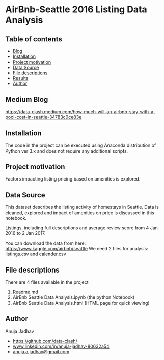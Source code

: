 # AirBnb-Seattle 2016 Listing Data Analysis


## Table of contents

- [Blog](#medium-blog)
- [Installation](#installation)
- [Project motivation](#project-motivation)
- [Data Source](#data-source)
- [File descriptions](#file-descriptions)
- [Results](#results)
- [Author](#Author)

## Medium Blog 
https://data-clash.medium.com/how-much-will-an-airbnb-stay-with-a-pool-cost-in-seattle-34783c0ce83e 


## Installation

The code in the project can be executed using Anaconda distribution of Python ver 3.x and does not require any additional scripts.

## Project motivation

Factors impacting listing pricing based on amenities is explored. 

## Data Source

This dataset describes the listing activity of homestays in Seattle. Data is cleaned, explored and impact of amenities on price is discussed in this notebook.

Listings, including full descriptions and average review score from 4 Jan 2016 to 2 Jan 2017. 

You can download the data from here: https://www.kaggle.com/airbnb/seattle 
We need 2 files for analysis: listings.csv and calender.csv

## File descriptions
There are 4 files available in the project
1. Readme.md 
2. AirBnb Seattle Data Analysis.ipynb (the python Notebook)
3. AirBnb Seattle Data Analysis.html (HTML page for quick viewing)


## Author

Anuja Jadhav
- https://github.com/data-clash/
- www.linkedin.com/in/anuja-jadhav-80632a54
- anuja.a.jadhav@gmail.com

